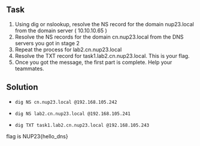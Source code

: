 ## Task

1. Using dig or nslookup, resolve the NS record for the domain nup23.local from the domain server ( 10.10.10.65 )
2. Resolve the NS records for the domain cn.nup23.local from the DNS servers you got in stage 2
3. Repeat the process for lab2.cn.nup23.local
4. Resolve the TXT record for task1.lab2.cn.nup23.local. This is your flag.
5. Once you got the message, the first part is complete. Help your teammates.

## Solution

* `dig NS cn.nup23.local @192.168.105.242`

* `dig NS lab2.cn.nup23.local @192.168.105.241`

* `dig TXT task1.lab2.cn.nup23.local @192.168.105.243`

flag is NUP23{hello_dns}